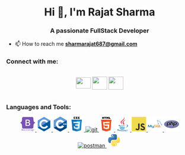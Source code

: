 <h1 align="center">Hi 👋, I'm Rajat Sharma</h1>
<h3 align="center">A passionate FullStack Developer</h3>

- 📫 How to reach me **sharmarajat687@gmail.com**

<h3 align="left">Connect with me:</h3>
<center>
<p style="display: inline-block;">
<a href="https://www.linkedin.com/in/iamRajatSharma" target="_blank"><img align="center" src="https://raw.githubusercontent.com/rahuldkjain/github-profile-readme-generator/master/src/images/icons/Social/linked-in-alt.svg" alt="" height="30" width="40" /></a>
 <a href="https://www.hackerrank.com/sharmarajat687?hr_r=1" target="_blank"><img align="center" src="https://hrcdn.net/fcore/assets/favicon-ddc852f75a.png" alt="" height="35" width="40" style="marign-top: 5px;" /></a>
</p>

<p style="display: inline-block;">
<a href="https://www.hackerrank.com/sharmarajat687?hr_r=1" target="_blank"><img align="center" src="https://hrcdn.net/fcore/assets/favicon-ddc852f75a.png" alt="" height="35" width="40" style="marign-top: 5px;" /></a>
</p>
 </center>

<h3 align="left">Languages and Tools:</h3>
<p align="center"><a href="https://getbootstrap.com" target="_blank" title="Bootstrap"> <img src="https://github.com/iamRajatSharma/iamRajatSharma/blob/main/bootstrap.svg" alt="bootstrap" width="40" height="40"/> </a> <a href="https://www.cprogramming.com/" target="_blank"> <img src="https://raw.githubusercontent.com/devicons/devicon/master/icons/c/c-original.svg" alt="c" width="40" height="40"/> </a> <a href="https://www.w3schools.com/cpp/" target="_blank"> <img src="https://raw.githubusercontent.com/devicons/devicon/master/icons/cplusplus/cplusplus-original.svg" alt="cplusplus" width="40" height="40"/> </a> <a href="https://www.w3schools.com/css/" target="_blank"> <img src="https://raw.githubusercontent.com/devicons/devicon/master/icons/css3/css3-original-wordmark.svg" alt="css3" width="40" height="40"/> </a> <a href="https://git-scm.com/" target="_blank"> <img src="https://www.vectorlogo.zone/logos/git-scm/git-scm-icon.svg" alt="git" width="40" height="40"/> </a> <a href="https://www.w3.org/html/" target="_blank"> <img src="https://raw.githubusercontent.com/devicons/devicon/master/icons/html5/html5-original-wordmark.svg" alt="html5" width="40" height="40"/> </a> <a href="https://www.java.com" target="_blank"> <img src="https://raw.githubusercontent.com/devicons/devicon/master/icons/java/java-original.svg" alt="java" width="40" height="40"/> </a> <a href="https://developer.mozilla.org/en-US/docs/Web/JavaScript" target="_blank"> <img src="https://raw.githubusercontent.com/devicons/devicon/master/icons/javascript/javascript-original.svg" alt="javascript" width="40" height="40"/> </a>  <a href="https://www.mysql.com/" target="_blank"> <img src="https://raw.githubusercontent.com/devicons/devicon/master/icons/mysql/mysql-original-wordmark.svg" alt="mysql" width="40" height="40"/> </a> <a href="https://www.php.net" target="_blank"> <img src="https://raw.githubusercontent.com/devicons/devicon/master/icons/php/php-original.svg" alt="php" width="40" height="40"/> </a> <a href="https://postman.com" target="_blank"> <img src="https://www.vectorlogo.zone/logos/getpostman/getpostman-icon.svg" alt="postman" width="40" height="40"/> </a> <a href="https://www.python.org" target="_blank"> <img src="https://raw.githubusercontent.com/devicons/devicon/master/icons/python/python-original.svg" alt="python" width="40" height="40"/> </a> </p>
